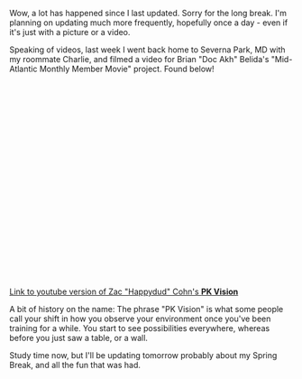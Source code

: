 Wow, a lot has happened since I last updated. Sorry for the long break. I'm planning on updating much more frequently, hopefully once a day - even if it's just with a picture or a video.

Speaking of videos, last week I went back home to Severna Park, MD with my roommate Charlie, and filmed a video for Brian "Doc Akh" Belida's "Mid-Atlantic Monthly Member Movie" project. Found below!

<object width="425" height="350"><param name="movie" value="http://www.youtube.com/v/jATeMj5JWY8"><param name="wmode" value="transparent"><embed src="http://www.youtube.com/v/jATeMj5JWY8" type="application/x-shockwave-flash" wmode="transparent" width="425" height="350"></object>

[Link to youtube version of Zac "Happydud" Cohn's **PK Vision**](http://youtube.com/watch?v=jATeMj5JWY8)

A bit of history on the name: The phrase "PK Vision" is what some people call your shift in how you observe your environment once you've been training for a while. You start to see possibilities everywhere, whereas before you just saw a table, or a wall.

Study time now, but I'll be updating tomorrow probably about my Spring Break, and all the fun that was had.